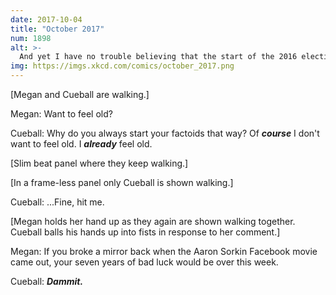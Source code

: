 ```yaml
---
date: 2017-10-04
title: "October 2017"
num: 1898
alt: >-
  And yet I have no trouble believing that the start of the 2016 election was several decades ago.
img: https://imgs.xkcd.com/comics/october_2017.png
---
```

[Megan and Cueball are walking.]

Megan: Want to feel old?

Cueball: Why do you always start your factoids that way? Of ***course*** I don't want to feel old. I ***already*** feel old.

[Slim beat panel where they keep walking.]

[In a frame-less panel only Cueball is shown walking.]

Cueball: ...Fine, hit me.

[Megan holds her hand up as they again are shown walking together. Cueball balls his hands up into fists in response to her comment.]

Megan: If you broke a mirror back when the Aaron Sorkin Facebook movie came out, your seven years of bad luck would be over this week.

Cueball: ***Dammit.***